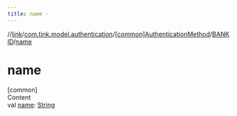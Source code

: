 ```yaml
---
title: name -
---
```

//[link](../../../index.md)/[com.tink.model.authentication](../../index.md)/[[common]AuthenticationMethod](../index.md)/[BANKID](index.md)/[name](name.md)



# name  
[common]  
Content  
val [name](name.md): [String](https://kotlinlang.org/api/latest/jvm/stdlib/kotlin/-string/index.html)  




